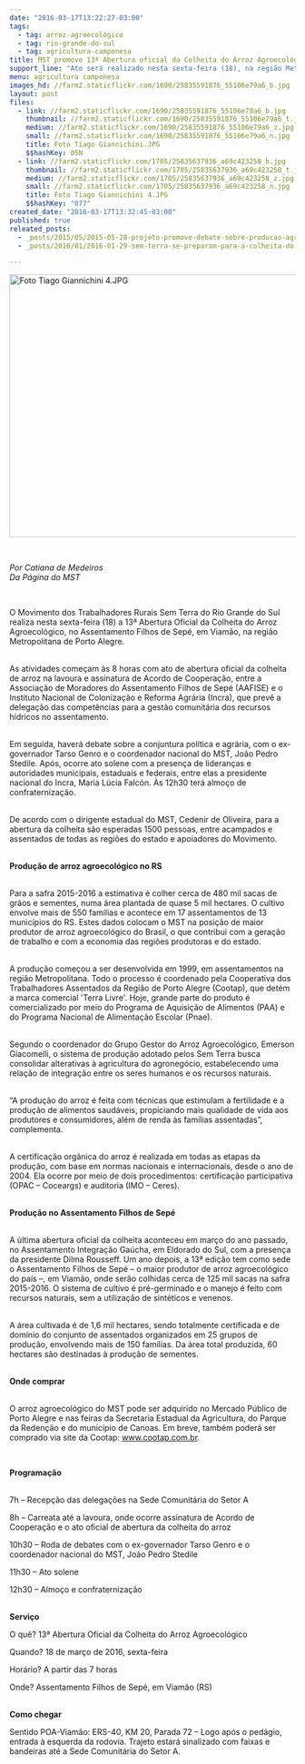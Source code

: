 ```yaml
---
date: "2016-03-17T13:22:27-03:00"
tags:
  - tag: arroz-agroecológico
  - tag: rio-grande-do-sul
  - tag: agricultura-camponesa
title: MST promove 13ª Abertura oficial da Colheita do Arroz Agroecológico
support_line: "Ato será realizado nesta sexta-feira (18), na região Metropolitana de Porto Alegre (RS)"
menu: agricultura camponesa
images_hd: //farm2.staticflickr.com/1690/25835591876_55106e79a6_b.jpg
layout: post
files:
  - link: //farm2.staticflickr.com/1690/25835591876_55106e79a6_b.jpg
    thumbnail: //farm2.staticflickr.com/1690/25835591876_55106e79a6_t.jpg
    medium: //farm2.staticflickr.com/1690/25835591876_55106e79a6_z.jpg
    small: //farm2.staticflickr.com/1690/25835591876_55106e79a6_n.jpg
    title: Foto Tiago Giannichini.JPG
    $$hashKey: 05N
  - link: //farm2.staticflickr.com/1705/25835637936_a69c423258_b.jpg
    thumbnail: //farm2.staticflickr.com/1705/25835637936_a69c423258_t.jpg
    medium: //farm2.staticflickr.com/1705/25835637936_a69c423258_z.jpg
    small: //farm2.staticflickr.com/1705/25835637936_a69c423258_n.jpg
    title: Foto Tiago Giannichini 4.JPG
    $$hashKey: "077"
created_date: "2016-03-17T13:32:45-03:00"
published: true
releated_posts:
  - _posts/2015/05/2015-05-28-projeto-promove-debate-sobre-producao-agroecologica-do-mst.md
  - _posts/2016/01/2016-01-29-sem-terra-se-preparam-para-a-colheita-do-arroz-agroecologico-no-rs.md

---
```

<p><img alt="Foto Tiago Giannichini 4.JPG" height="463" src="//farm2.staticflickr.com/1705/25835637936_a69c423258_b.jpg" width="700" /></p>

<p>&nbsp;</p>

<p><em>Por Catiana de Medeiros<br />
Da P&aacute;gina do MST</em></p>

<p class="p1">&nbsp;</p>

<p class="p1"><span class="s1">O Movimento dos Trabalhadores Rurais Sem Terra do Rio Grande do Sul realiza nesta sexta-feira (18) a 13&ordf; Abertura Oficial da Colheita do Arroz Agroecol&oacute;gico, no Assentamento Filhos de Sep&eacute;, em Viam&atilde;o, na regi&atilde;o Metropolitana de Porto Alegre.</span></p>

<p class="p1"><br />
<span class="s1">As atividades come&ccedil;am &agrave;s 8 horas com ato de abertura oficial da colheita de arroz na lavoura e assinatura de Acordo de Coopera&ccedil;&atilde;o, entre a Associa&ccedil;&atilde;o de Moradores do Assentamento Filhos de Sep&eacute; (AAFISE) e o Instituto Nacional de Coloniza&ccedil;&atilde;o e Reforma Agr&aacute;ria (Incra), que prev&ecirc; a delega&ccedil;&atilde;o das compet&ecirc;ncias para a gest&atilde;o comunit&aacute;ria dos recursos h&iacute;dricos no assentamento.</span></p>

<p class="p1"><br />
<span class="s1">Em seguida, haver&aacute; debate sobre a conjuntura pol&iacute;tica e agr&aacute;ria, com o ex-governador Tarso Genro e o coordenador nacional do MST, Jo&atilde;o Pedro Stedile. Ap&oacute;s, ocorre ato solene com a presen&ccedil;a de lideran&ccedil;as e autoridades municipais, estaduais e federais, entre elas a presidente nacional do Incra, Maria L&uacute;cia Falc&oacute;n. &Agrave;s 12h30 ter&aacute; almo&ccedil;o de confraterniza&ccedil;&atilde;o.</span></p>

<p class="p1"><br />
<span class="s1">De acordo com o dirigente estadual do MST, Cedenir de Oliveira, para a abertura da colheita s&atilde;o esperadas 1500 pessoas, entre acampados e assentados de todas as regi&otilde;es do estado e apoiadores do Movimento.</span></p>

<p class="p1"><br />
<strong><span class="s1">Produ&ccedil;&atilde;o de arroz agroecol&oacute;gico no RS</span></strong></p>

<p class="p1"><br />
<span class="s1">Para a safra 2015-2016 a estimativa &eacute; colher cerca de 480 mil sacas de gr&atilde;os e sementes, numa &aacute;rea plantada de quase 5 mil hectares. O cultivo envolve mais de 550 fam&iacute;lias e acontece em 17 assentamentos de 13 munic&iacute;pios do RS. Estes dados colocam o MST na posi&ccedil;&atilde;o de maior produtor de arroz agroecol&oacute;gico do Brasil, o que contribui com a gera&ccedil;&atilde;o de trabalho e com a economia das regi&otilde;es produtoras e do estado.</span></p>

<p class="p1"><br />
<span class="s1">A produ&ccedil;&atilde;o come&ccedil;ou a ser desenvolvida em 1999, em assentamentos na regi&atilde;o Metropolitana. Todo o processo &eacute; coordenado pela Cooperativa dos Trabalhadores Assentados da Regi&atilde;o de Porto Alegre (Cootap), que det&eacute;m a marca comercial &#39;Terra Livre&#39;. Hoje, grande parte do produto &eacute; comercializado por meio do Programa de Aquisi&ccedil;&atilde;o de Alimentos (PAA) e do Programa Nacional de Alimenta&ccedil;&atilde;o Escolar (Pnae).</span></p>

<p class="p1"><br />
<span class="s1">Segundo o coordenador do Grupo Gestor do Arroz Agroecol&oacute;gico, Emerson Giacomelli, o sistema de produ&ccedil;&atilde;o adotado pelos Sem Terra busca consolidar alterativas &agrave; agricultura do agroneg&oacute;cio, estabelecendo uma rela&ccedil;&atilde;o de integra&ccedil;&atilde;o entre os seres humanos e os recursos naturais.</span></p>

<p class="p1"><br />
<span class="s1">&ldquo;A produ&ccedil;&atilde;o do arroz &eacute; feita com t&eacute;cnicas que estimulam a fertilidade e a produ&ccedil;&atilde;o de alimentos saud&aacute;veis, propiciando mais qualidade de vida aos produtores e consumidores, al&eacute;m de renda &agrave;s fam&iacute;lias assentadas&rdquo;, complementa.</span></p>

<p class="p1"><br />
<span class="s1">A certifica&ccedil;&atilde;o org&acirc;nica do arroz &eacute; realizada em todas as etapas da produ&ccedil;&atilde;o, com base em normas nacionais e internacionais, desde o ano de 2004. Ela ocorre por meio de dois procedimentos: certifica&ccedil;&atilde;o participativa (OPAC &ndash; Coceargs) e auditoria (IMO &ndash; Ceres).</span></p>

<p class="p1"><br />
<span class="s1"><strong>Produ&ccedil;&atilde;o no Assentamento Filhos de Sep&eacute;</strong></span></p>

<p class="p1"><br />
<span class="s1">A &uacute;ltima abertura oficial da colheita aconteceu em mar&ccedil;o do ano passado, no Assentamento Integra&ccedil;&atilde;o Ga&uacute;cha, em Eldorado do Sul, com a presen&ccedil;a da presidente Dilma Rousseff. Um ano depois, a 13&ordf; edi&ccedil;&atilde;o tem como sede o Assentamento Filhos de Sep&eacute; &ndash; o maior produtor de arroz agroecol&oacute;gico do pa&iacute;s &ndash;, em Viam&atilde;o, onde ser&atilde;o colhidas cerca de 125 mil sacas na safra 2015-2016. O sistema de cultivo &eacute; pr&eacute;-germinado e o manejo &eacute; feito com recursos naturais, sem a utiliza&ccedil;&atilde;o de sint&eacute;ticos e venenos.</span></p>

<p class="p1"><br />
<span class="s1">A &aacute;rea cultivada &eacute; de 1,6 mil hectares, sendo totalmente certificada e de dom&iacute;nio do conjunto de assentados organizados em 25 grupos de produ&ccedil;&atilde;o, envolvendo mais de 150 fam&iacute;lias. Da &aacute;rea total produzida, 60 hectares s&atilde;o destinadas &agrave; produ&ccedil;&atilde;o de sementes.</span></p>

<p class="p1"><br />
<span class="s1"><strong>Onde comprar</strong></span></p>

<p class="p1"><br />
<span class="s1">O arroz agroecol&oacute;gico do MST pode ser adquirido no Mercado P&uacute;blico de Porto Alegre e nas feiras da Secretaria Estadual da Agricultura, do Parque da Reden&ccedil;&atilde;o e do munic&iacute;pio de Canoas. Em breve, tamb&eacute;m poder&aacute; ser comprado via site da Cootap:&nbsp;<a href="http://www.cootap.com.br/"><span class="s2">www.cootap.com.br</span></a>.</span></p>

<p class="p2">&nbsp;</p>

<p class="p1"><strong><span class="s1">Programa&ccedil;&atilde;o</span></strong></p>

<p class="p1"><br />
<span class="s1">7h&nbsp;&ndash; Recep&ccedil;&atilde;o das delega&ccedil;&otilde;es na Sede Comunit&aacute;ria do Setor A</span></p>

<p class="p1"><span class="s1">8h&nbsp;&ndash; Carreata at&eacute; a lavoura, onde ocorre assinatura de Acordo de Coopera&ccedil;&atilde;o e o ato oficial de abertura da colheita do arroz</span></p>

<p class="p1"><span class="s1">10h30 &ndash; Roda de debates com o ex-governador Tarso Genro e o coordenador nacional do MST, Jo&atilde;o Pedro Stedile</span></p>

<p class="p1"><span class="s1">11h30 &ndash; Ato solene</span></p>

<p class="p1"><span class="s1">12h30 &ndash; Almo&ccedil;o e confraterniza&ccedil;&atilde;o</span></p>

<p class="p1"><br />
<span class="s1"><strong>Servi&ccedil;o</strong></span></p>

<p class="p2"><span class="s1">O qu&ecirc;? 13&ordf; Abertura Oficial da Colheita do Arroz Agroecol&oacute;gico</span></p>

<p class="p1"><span class="s1">Quando? 18 de mar&ccedil;o de 2016, sexta-feira</span></p>

<p class="p1"><span class="s1">Hor&aacute;rio? A partir das 7 horas</span></p>

<p class="p1"><span class="s1">Onde? Assentamento Filhos de Sep&eacute;, em Viam&atilde;o (RS)</span></p>

<p class="p1"><br />
<strong><span class="s1">Como chegar</span></strong></p>

<p class="p2"><span class="s1">Sentido POA-Viam&atilde;o: ERS-40, KM 20, Parada 72 &ndash; Logo ap&oacute;s o ped&aacute;gio, entrada &agrave; esquerda da rodovia. Trajeto estar&aacute; sinalizado com faixas e bandeiras at&eacute; a Sede Comunit&aacute;ria do Setor A.</span></p>

<p class="p2">&nbsp;</p>
